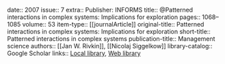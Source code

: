 date:: 2007
issue:: 7
extra:: Publisher: INFORMS
title:: @Patterned interactions in complex systems: Implications for exploration
pages:: 1068–1085
volume:: 53
item-type:: [[journalArticle]]
original-title:: Patterned interactions in complex systems: Implications for exploration
short-title:: Patterned interactions in complex systems
publication-title:: Management science
authors:: [[Jan W. Rivkin]], [[Nicolaj Siggelkow]]
library-catalog:: Google Scholar
links:: [Local library](zotero://select/library/items/FKHHDGZT), [Web library](https://www.zotero.org/users/6520516/items/FKHHDGZT)
